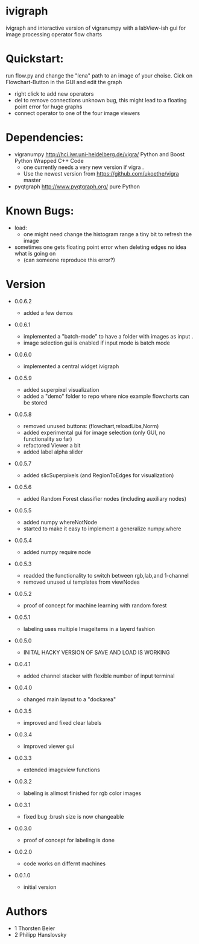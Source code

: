 ivigraph
========

ivigraph and interactive version of vigranumpy with a labView-ish gui for image processing operator  flow charts


Quickstart:
============
run flow.py and change the "lena" path to an image of your choise.
Cick on Flowchart-Button in the GUI and edit the graph 

- right click to add new operators 
- del to remove connections  unknown bug, this might lead to a floating point error for huge graphs
- connect operator to one of the four image viewers


Dependencies:
=============
- vigranumpy   http://hci.iwr.uni-heidelberg.de/vigra/  Python and Boost Python Wrapped C++ Code
    - one currently needs a very new version if vigra .
    - Use the newest version from https://github.com/ukoethe/vigra master
- pyqtgraph   http://www.pyqtgraph.org/   pure Python

Known Bugs:
=============

- load:
	- one might need change the histogram range a tiny bit to
	  refresh the image
- sometimes one gets floating point error when deleting edges no idea what is going on
    - (can someone reproduce this error?)

Version
=============

- 0.0.6.2
    - added a few demos

- 0.0.6.1
    - implemented a "batch-mode" to have a folder 
     with images as input .
    - image selection gui is enabled if input mode is batch mode

- 0.0.6.0
    - implemented a central widget ivigraph

- 0.0.5.9
    - added superpixel visualization
    - added a "demo" folder to repo where nice example flowcharts can be stored

- 0.0.5.8
    - removed unused buttons: (flowchart,reloadLibs,Norm)
    - added experimental gui for image selection (only GUI, no functionality so far)
    - refactored Viewer a bit
    - added label alpha slider 

- 0.0.5.7
    - added slicSuperpixels (and RegionToEdges for visualization)

- 0.0.5.6
    - added Random Forest classifier nodes (including auxiliary nodes)

- 0.0.5.5   
    - added numpy whereNotNode
    - started to make it easy to implement a generalize numpy.where
- 0.0.5.4   
    - added numpy require node
- 0.0.5.3   
	- readded  the functionality to switch between rgb,lab,and 1-channel 
	- removed unused ui templates from  viewNodes
- 0.0.5.2   
	- proof of concept for machine learning with random forest
- 0.0.5.1   
	- labeling uses multiple ImageItems in a layerd fashion
- 0.0.5.0   
    - INITAL HACKY VERSION OF SAVE AND LOAD IS WORKING
- 0.0.4.1   
    - added channel stacker with flexible number of input terminal
- 0.0.4.0   
    - changed main layout to a "dockarea"
- 0.0.3.5   
    - improved and fixed clear labels
- 0.0.3.4   
    - improved viewer gui
- 0.0.3.3   
    - extended imageview functions
- 0.0.3.2   
    - labeling is allmost finished for rgb color images
- 0.0.3.1   
    - fixed bug :brush size is now changeable
- 0.0.3.0   
    - proof of concept for labeling is done
- 0.0.2.0   
    - code works on differnt machines
- 0.0.1.0   
    - initial version



Authors
=============
- 1 Thorsten Beier
- 2 Philipp Hanslovsky